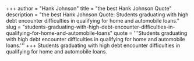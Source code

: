 +++
author = "Hank Johnson"
title = "the best Hank Johnson Quote"
description = "the best Hank Johnson Quote: Students graduating with high debt encounter difficulties in qualifying for home and automobile loans."
slug = "students-graduating-with-high-debt-encounter-difficulties-in-qualifying-for-home-and-automobile-loans"
quote = '''Students graduating with high debt encounter difficulties in qualifying for home and automobile loans.'''
+++
Students graduating with high debt encounter difficulties in qualifying for home and automobile loans.
